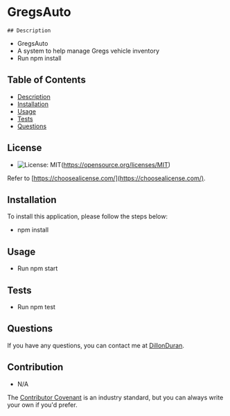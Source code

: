 # GregsAuto

    ## Description

- GregsAuto
- A system to help manage Gregs vehicle inventory
- Run npm install

## Table of Contents

- [Description](#description)
- [Installation](#Installation)
- [Usage](#Usage)
- [Tests](#Tests)
- [Questions](Questions)

## License

- ![License: MIT](https://img.shields.io/badge/License-MIT-yellow.svg)(https://opensource.org/licenses/MIT)

Refer to [https://choosealicense.com/](https://choosealicense.com/).

## Installation

To install this application, please follow the steps below:

- npm install

## Usage

- Run npm start

## Tests

- Run npm test

## Questions

If you have any questions, you can contact me at [DillonDuran](https://github.com/DillonDuran/).

## Contribution

- N/A

The [Contributor Covenant](https://www.contributor-covenant.org/) is an industry standard, but you can always write your own if you'd prefer.
